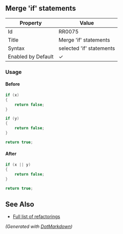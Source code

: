 ## Merge 'if' statements

| Property           | Value                    |
| ------------------ | ------------------------ |
| Id                 | RR0075                   |
| Title              | Merge 'if' statements    |
| Syntax             | selected 'if' statements |
| Enabled by Default | &#x2713;                 |

### Usage

#### Before

```csharp
if (x)
{
    return false;
}

if (y)
{
    return false;
}

return true;
```

#### After

```csharp
if (x || y)
{
    return false;
}

return true;
```

## See Also

* [Full list of refactorings](Refactorings.md)


*\(Generated with [DotMarkdown](http://github.com/JosefPihrt/DotMarkdown)\)*